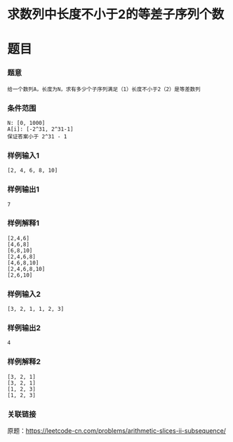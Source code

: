 
# 求数列中长度不小于2的等差子序列个数

# 题目
### 题意
```
给一个数列A，长度为N，求有多少个子序列满足（1）长度不小于2（2）是等差数列
```

### 条件范围
```
N: [0, 1000]
A[i]: [-2^31, 2^31-1]
保证答案小于 2^31 - 1
```

### 样例输入1
```
[2, 4, 6, 8, 10]
```

### 样例输出1
```
7
```

### 样例解释1
```
[2,4,6]
[4,6,8]
[6,8,10]
[2,4,6,8]
[4,6,8,10]
[2,4,6,8,10]
[2,6,10]
```

### 样例输入2
```
[3, 2, 1, 1, 2, 3]
```

### 样例输出2
```
4
```

### 样例解释2
```
[3, 2, 1]
[3, 2, 1]
[1, 2, 3]
[1, 2, 3]
```

### 关联链接
原题：https://leetcode-cn.com/problems/arithmetic-slices-ii-subsequence/
